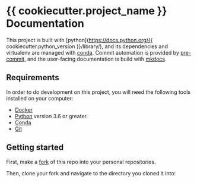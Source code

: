 # {{ cookiecutter.project_name }} Documentation
This project is built with [python](https://docs.python.org/{{ cookiecutter.python_version }}/library/), and its dependencies and virtualenv are managed with [conda](https://docs.conda.io/en/latest/). Commit automation is provided by [pre-commit](https://pre-commit.com), and the user-facing documentation is build with [mkdocs](https://www.mkdocs.org).

## Requirements
In order to do development on this project, you will need the following tools installed on your computer:

- [Docker](https://www.docker.com/products/docker-desktop)
- [Python](https://www.python.org) version 3.6 or greater.
- [Conda](https://conda.io/en/latest/miniconda.html)
- [Git](https://git-scm.com)

## Getting started
First, make a [fork](https://help.github.com/en/github/getting-started-with-github/fork-a-repo) of this repo into your personal repositories.

Then, clone your fork and navigate to the directory you cloned it into:

```sh

```